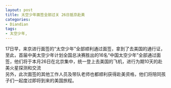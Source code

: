 ```yaml
---
layout: post
title: 太空少年面签全部过关 26日抵京赴美
categories:
- Diandian
tags:
- 太空少年, 
---
```

17日早，来京进行面签的“太空少年”全部顺利通过面签，拿到了去美国的通行证，至此，首届中美太空少年计划全国总决赛胜出的16名“中国太空少年”全部通过面签，他们将于本月26日在北京集中，统一登上去美国的飞机，进行为期10天的赴美火星探测和交流
<br />另外，此次面签的其他工作人员及带队老师也都顺利获得赴美资格，他们将陪同孩子们一起度过即将到来的美国旅程。